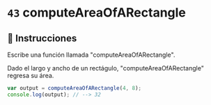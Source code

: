 # `43` computeAreaOfARectangle

## 📝 Instrucciones

Escribe una función llamada "computeAreaOfARectangle".

Dado el largo y ancho de un rectágulo, "computeAreaOfARectangle" regresa su área.

```Javascript
var output = computeAreaOfARectangle(4, 8);
console.log(output); // --> 32
```